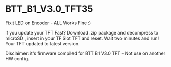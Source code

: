 # BTT_B1_V3.0_TFT35

Fixit LED on Encoder - ALL Works Fine :)


if you update your TFT Fast? Download .zip package and decompress to microSD  , insert in your TF Slot TFT and reset. Wait two minutes and run! Your TFT updated to latest version. 

Disclaimer: it's firmware compiled for BTT B1 V3.0 TFT - Not use on another HW config.


